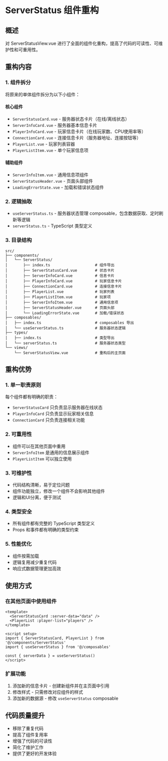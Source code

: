 # ServerStatus 组件重构

## 概述
对 ServerStatusView.vue 进行了全面的组件化重构，提高了代码的可读性、可维护性和可重用性。

## 重构内容

### 1. 组件拆分
将原来的单体组件拆分为以下小组件：

#### 核心组件
- `ServerStatusCard.vue` - 服务器状态卡片（在线/离线状态）
- `ServerInfoCard.vue` - 服务器基本信息卡片
- `PlayerInfoCard.vue` - 玩家信息卡片（在线玩家数、CPU使用率等）
- `ConnectionCard.vue` - 连接信息卡片（服务器地址、连接按钮等）
- `PlayerList.vue` - 玩家列表容器
- `PlayerListItem.vue` - 单个玩家信息项

#### 辅助组件
- `ServerInfoItem.vue` - 通用信息项组件
- `ServerStatusHeader.vue` - 页面头部组件
- `LoadingErrorState.vue` - 加载和错误状态组件

### 2. 逻辑抽取
- `useServerStatus.ts` - 服务器状态管理 composable，包含数据获取、定时刷新等逻辑
- `serverStatus.ts` - TypeScript 类型定义

### 3. 目录结构
```
src/
├── components/
│   └── ServerStatus/
│       ├── index.ts                    # 组件导出
│       ├── ServerStatusCard.vue        # 状态卡片
│       ├── ServerInfoCard.vue          # 信息卡片
│       ├── PlayerInfoCard.vue          # 玩家信息卡片
│       ├── ConnectionCard.vue          # 连接信息卡片
│       ├── PlayerList.vue              # 玩家列表
│       ├── PlayerListItem.vue          # 玩家项
│       ├── ServerInfoItem.vue          # 通用信息项
│       ├── ServerStatusHeader.vue      # 页面头部
│       └── LoadingErrorState.vue       # 加载/错误状态
├── composables/
│   ├── index.ts                        # composables 导出
│   └── useServerStatus.ts              # 服务器状态逻辑
├── types/
│   ├── index.ts                        # 类型导出
│   └── serverStatus.ts                 # 服务器状态类型
└── views/
    └── ServerStatusView.vue            # 重构后的主页面
```

## 重构优势

### 1. 单一职责原则
每个组件都有明确的职责：
- `ServerStatusCard` 只负责显示服务器在线状态
- `PlayerInfoCard` 只负责显示玩家相关信息
- `ConnectionCard` 只负责连接相关功能

### 2. 可重用性
- 组件可以在其他页面中重用
- `ServerInfoItem` 是通用的信息展示组件
- `PlayerListItem` 可以独立使用

### 3. 可维护性
- 代码结构清晰，易于定位问题
- 组件功能独立，修改一个组件不会影响其他组件
- 逻辑和UI分离，便于测试

### 4. 类型安全
- 所有组件都有完整的 TypeScript 类型定义
- Props 和事件都有明确的类型约束

### 5. 性能优化
- 组件按需加载
- 逻辑复用减少重复代码
- 响应式数据管理更加高效

## 使用方式

### 在其他页面中使用组件
```vue
<template>
  <ServerStatusCard :server-data="data" />
  <PlayerList :player-list="players" />
</template>

<script setup>
import { ServerStatusCard, PlayerList } from '@/components/ServerStatus'
import { useServerStatus } from '@/composables'

const { serverData } = useServerStatus()
</script>
```

### 扩展功能
1. 添加新的信息卡片 - 创建新组件并在主页面中引用
2. 修改样式 - 只需修改对应组件的样式
3. 添加新的数据源 - 修改 `useServerStatus` composable

## 代码质量提升
- 移除了重复代码
- 提高了组件复用率
- 增强了代码的可读性
- 简化了维护工作
- 提供了更好的开发体验
